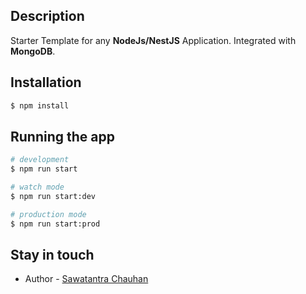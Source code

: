 ## Description

Starter Template for any __NodeJs/NestJS__ Application.
Integrated with __MongoDB__.

## Installation

```bash
$ npm install
```

## Running the app

```bash
# development
$ npm run start

# watch mode
$ npm run start:dev

# production mode
$ npm run start:prod
```

## Stay in touch

- Author - [Sawatantra Chauhan](https://www.linkedin.com/in/sawatantra-chauhan-a25955111/)

